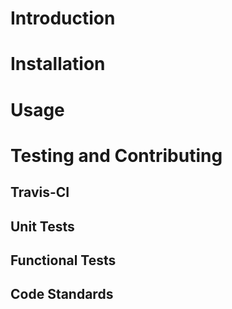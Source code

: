 # Introduction

# Installation

# Usage

# Testing and Contributing
## Travis-CI
## Unit Tests
## Functional Tests
## Code Standards
